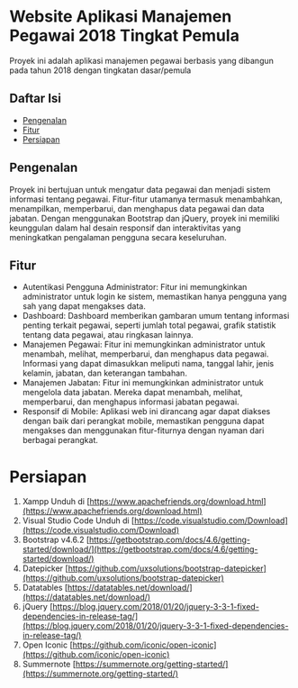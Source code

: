 # Website Aplikasi Manajemen Pegawai 2018 Tingkat Pemula
Proyek ini adalah aplikasi manajemen pegawai berbasis yang dibangun pada tahun 2018 dengan tingkatan dasar/pemula

## Daftar Isi
- [Pengenalan](#pengenalan)
- [Fitur](#fitur)
- [Persiapan](#persiapan)

## Pengenalan
Proyek ini bertujuan untuk mengatur data pegawai dan menjadi sistem informasi tentang pegawai. Fitur-fitur utamanya termasuk menambahkan, menampilkan, memperbarui, dan menghapus data pegawai dan data jabatan. Dengan menggunakan Bootstrap dan jQuery, proyek ini memiliki keunggulan dalam hal desain responsif dan interaktivitas yang meningkatkan pengalaman pengguna secara keseluruhan.

## Fitur
- Autentikasi Pengguna Administrator: Fitur ini memungkinkan administrator untuk login ke sistem, memastikan hanya pengguna yang sah yang dapat mengakses data.
- Dashboard: Dashboard memberikan gambaran umum tentang informasi penting terkait pegawai, seperti jumlah total pegawai, grafik statistik tentang data pegawai, atau ringkasan lainnya.
- Manajemen Pegawai: Fitur ini memungkinkan administrator untuk menambah, melihat, memperbarui, dan menghapus data pegawai. Informasi yang dapat dimasukkan meliputi nama, tanggal lahir, jenis kelamin, jabatan, dan keterangan tambahan.
- Manajemen Jabatan: Fitur ini memungkinkan administrator untuk mengelola data jabatan. Mereka dapat menambah, melihat, memperbarui, dan menghapus informasi jabatan pegawai.
- Responsif di Mobile: Aplikasi web ini dirancang agar dapat diakses dengan baik dari perangkat mobile, memastikan pengguna dapat mengakses dan menggunakan fitur-fiturnya dengan nyaman dari berbagai perangkat.

# Persiapan
  1. Xampp
     Unduh di [https://www.apachefriends.org/download.html](https://www.apachefriends.org/download.html)
  2. Visual Studio Code
     Unduh di [https://code.visualstudio.com/Download](https://code.visualstudio.com/Download)
  3. Bootstrap v4.6.2
     [https://getbootstrap.com/docs/4.6/getting-started/download/](https://getbootstrap.com/docs/4.6/getting-started/download/)
  4. Datepicker
     [https://github.com/uxsolutions/bootstrap-datepicker](https://github.com/uxsolutions/bootstrap-datepicker)
  5. Datatables
     [https://datatables.net/download/](https://datatables.net/download/)
  6. jQuery
     [https://blog.jquery.com/2018/01/20/jquery-3-3-1-fixed-dependencies-in-release-tag/](https://blog.jquery.com/2018/01/20/jquery-3-3-1-fixed-dependencies-in-release-tag/)
  7. Open Iconic
     [https://github.com/iconic/open-iconic](https://github.com/iconic/open-iconic)
  8. Summernote
     [https://summernote.org/getting-started/](https://summernote.org/getting-started/)
